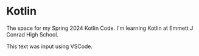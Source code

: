 # Kotlin
The space for my Spring 2024 Kotlin Code.
I'm learning Kotlin at Emmett J Conrad High School. 

This text was input using VSCode.